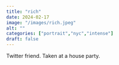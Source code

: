 ```yaml
---
title: "rich"
date: 2024-02-17
image: "/images/rich.jpeg"
alt: ""
categories: ["portrait","nyc","intense"]
draft: false
---
```


Twitter friend. Taken at a house party.